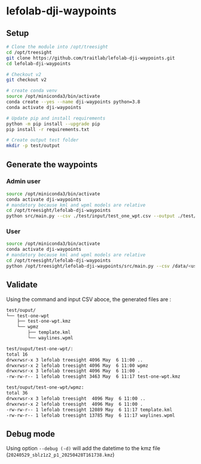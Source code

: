 # lefolab-dji-waypoints
## Setup

```bash
# Clone the module into /opt/treesight 
cd /opt/treesight
git clone https://github.com/traitlab/lefolab-dji-waypoints.git
cd lefolab-dji-waypoints

# Checkout v2
git checkout v2

# create conda venv
source /opt/miniconda3/bin/activate
conda create --yes --name dji-waypoints python=3.8
conda activate dji-waypoints

# Update pip and install requirements
python -m pip install --upgrade pip
pip install -r requirements.txt

# Create output test folder
mkdir -p test/output
```

## Generate the waypoints
### Admin user

```bash
source /opt/miniconda3/bin/activate
conda activate dji-waypoints
# mandatory because kml and wpml models are relative
cd /opt/treesight/lefolab-dji-waypoints
python src/main.py --csv ./test/input/test_one_wpt.csv --output ./test/output
```

### User

```bash
source /opt/miniconda3/bin/activate
conda activate dji-waypoints
# mandatory because kml and wpml models are relative
cd /opt/treesight/lefolab-dji-waypoints
python /opt/treesight/lefolab-dji-waypoints/src/main.py --csv /data/<username>/input/test_one_wpt.csv --output /data/<username>/output
```

## Validate

Using the command and input CSV aboce, the generated files are : 

```bash
test/ouput/
└── test-one-wpt
    ├── test-one-wpt.kmz
    └── wpmz
        ├── template.kml
        └── waylines.wpml
```

```bash
test/ouput/test-one-wpt/:
total 16
drwxrwsr-x 3 lefolab treesight 4096 May  6 11:00 ..
drwxrwsr-x 2 lefolab treesight 4096 May  6 11:00 wpmz
drwxrwsr-x 3 lefolab treesight 4096 May  6 11:00 .
-rw-rw-r-- 1 lefolab treesight 3463 May  6 11:17 test-one-wpt.kmz

test/ouput/test-one-wpt/wpmz:
total 36
drwxrwsr-x 3 lefolab treesight  4096 May  6 11:00 ..
drwxrwsr-x 2 lefolab treesight  4096 May  6 11:00 .
-rw-rw-r-- 1 lefolab treesight 12089 May  6 11:17 template.kml
-rw-rw-r-- 1 lefolab treesight 13785 May  6 11:17 waylines.wpml
```

## Debug mode

Using option `--debug (-d)` will add the datetime to the kmz file (`20240529_sblz1z2_p1_20250428T161738.kmz`)

